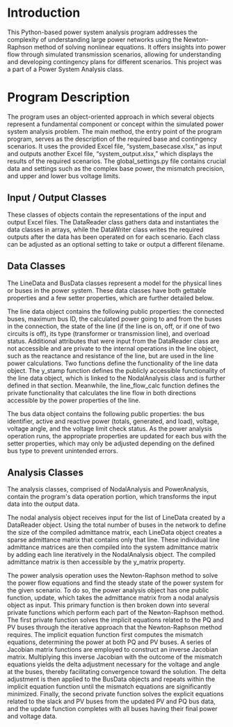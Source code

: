# Introduction
This Python-based power system analysis program addresses the complexity of understanding large power networks using the Newton-Raphson method of solving nonlinear equations. It offers insights into power flow through simulated transmission scenarios, allowing for understanding and developing contingency plans for different scenarios. This project was a part of a Power System Analysis class.
# Program Description
The program uses an object-oriented approach in which several objects represent a fundamental component or concept within the simulated power system analysis problem.
The main method, the entry point of the program program, serves as the description of the required base and contingency scenarios. It uses the provided Excel file, “system_basecase.xlsx,” as input and outputs another Excel file, “system_output.xlsx,” which displays the results of the required scenarios. The global_settings.py file contains crucial data and settings such as the complex base power, the mismatch precision, and upper and lower bus voltage limits.
## Input / Output Classes
These classes of objects contain the representations of the input and output Excel files. The DataReader class gathers data and instantiates the data classes in arrays, while the DataWriter class writes the required outputs after the data has been operated on for each scenario. Each class can be adjusted as an optional setting to take or output a different filename.
## Data Classes
The LineData and BusData classes represent a model for the physical lines or buses in the power system. These data classes have both gettable properties and a few setter properties, which are further detailed below.

The line data object contains the following public properties: the connected buses, maximum bus ID, the calculated power going to and from the buses in the connection, the state of the line (if the line is on, off, or if one of two circuits is off), its type (transformer or transmission line), and overload status. Additional attributes that were input from the DataReader class are not accessible and are private to the internal operations in the line object, such as the reactance and resistance of the line, but are used in the line power calculations. Two functions define the functionality of the line data object. The y_stamp function defines the publicly accessible functionality of the line data object, which is linked to the NodalAnalysis class and is further defined in that section. Meanwhile, the line_flow_calc function defines the private functionality that calculates the line flow in both directions accessible by the power properties of the line.

The bus data object contains the following public properties: the bus identifier, active and reactive power (totals, generated, and load), voltage, voltage angle, and the voltage limit check status. As the power analysis operation runs, the appropriate properties are updated for each bus with the setter properties, which may only be adjusted depending on the defined bus type to prevent unintended errors.
## Analysis Classes
The analysis classes, comprised of NodalAnalysis and PowerAnalysis, contain the program's data operation portion, which transforms the input data into the output data.

The nodal analysis object receives input for the list of LineData created by a DataReader object. Using the total number of buses in the network to define the size of the compiled admittance matrix, each LineData object creates a sparse admittance matrix that contains only that line. These individual line admittance matrices are then compiled into the system admittance matrix by adding each line iteratively in the NodalAnalysis object. The compiled admittance matrix is then accessible by the y_matrix property.

The power analysis operation uses the Newton-Raphson method to solve the power flow equations and find the steady state of the power system for the given scenario. To do so, the power analysis object has one public function, update, which takes the admittance matrix from a nodal analysis object as input. This primary function is then broken down into several private functions which perform each part of the Newton-Raphson method. The first private function solves the implicit equations related to the PQ and PV buses through the iterative approach that the Newton-Raphson method requires. The implicit equation function first computes the mismatch equations, determining the power at both PQ and PV buses. A series of Jacobian matrix functions are employed to construct an inverse Jacobian matrix. Multiplying this inverse Jacobian with the outcome of the mismatch equations yields the delta adjustment necessary for the voltage and angle at the buses, thereby facilitating convergence toward the solution. The delta adjustment is then applied to the BusData objects and repeats within the implicit equation function until the mismatch equations are significantly minimized. Finally, the second private function solves the explicit equations related to the slack and PV buses from the updated PV and PQ bus data, and the update function completes with all buses having their final power and voltage data.
